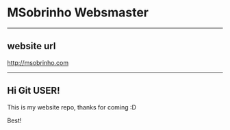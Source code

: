 # MSobrinho Websmaster
----
## website url
 http://msobrinho.com

----
## Hi Git USER!
This is my website repo, thanks for coming :D

Best!





